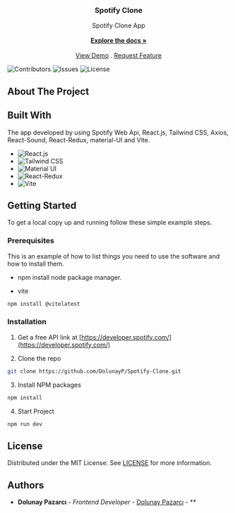 <br/>
<p align="center">
  <h3 align="center"> Spotify Clone </h3>

  <p align="center">
    Spotify Clone App
    <br/>
    <br/>
    <a href="https://github.com/DolunayP/Spotify-Clone"><strong>Explore the docs »</strong></a>
    <br/>
    <br/>
    <a href="https://spotifyclonedolunay.netlify.app">View Demo</a>
    .
    <a href="https://github.com/DolunayP/Spotify-Clone/issues">Request Feature</a>
  </p>
</p>

![Contributors](https://img.shields.io/github/contributors/DolunayP/Spotify-Clone?color=dark-green) ![Issues](https://img.shields.io/github/issues/DolunayP/Spotify-Clone) ![License](https://img.shields.io/github/license/DolunayP/Spotify-Clone) 

## About The Project



## Built With

The app developed by using Spotify Web Api, React.js, Tailwind CSS, Axios, React-Sound, React-Redux, material-UI and Vite.
* ![React.js](https://img.shields.io/badge/React-20232A?style=for-the-badge&logo=react&logoColor=61DAFB)
* ![Tailwind CSS](https://img.shields.io/badge/Tailwind_CSS-38B2AC?style=for-the-badge&logo=tailwind-css&logoColor=white)
* ![Material UI](https://img.shields.io/badge/Material--UI-0081CB?style=for-the-badge&logo=material-ui&logoColor=white)
* ![React-Redux](https://img.shields.io/badge/Redux-593D88?style=for-the-badge&logo=redux&logoColor=white)
* ![Vite](https://img.shields.io/badge/vite-%23646CFF.svg?style=for-the-badge&logo=vite&logoColor=white)

## Getting Started

To get a local copy up and running follow these simple example steps.

### Prerequisites

This is an example of how to list things you need to use the software and how to install them.

* npm
install node package manager.

* vite
```sh
npm install @vitelatest
```

### Installation

1. Get a free API link at [https://developer.spotify.com/](https://developer.spotify.com/)

2. Clone the repo

```sh
git clone https://github.com/DolunayP/Spotify-Clone.git
```

3. Install NPM packages

```sh
npm install
```
4. Start Project

```sh
npm run dev
```

## License

Distributed under the MIT License. See [LICENSE](https://github.com/DolunayP/Spotify-Clone/blob/master/LICENSE.md) for more information.

## Authors

* **Dolunay Pazarcı** - *Frontend Developer* - [Dolunay Pazarcı](https://github.com/DolunayP) - **

